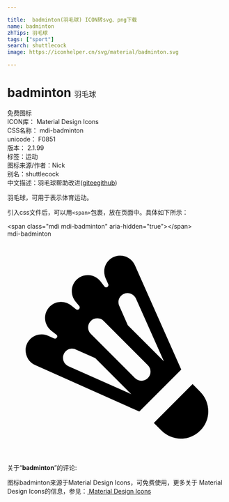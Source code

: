 ```yaml
---

title:  badminton(羽毛球) ICON转svg、png下载
name: badminton
zhTips: 羽毛球
tags: ["sport"]
search: shuttlecock
image: https://iconhelper.cn/svg/material/badminton.svg

---
```


# badminton  <small style="font-size: 60%;font-weight: 100">羽毛球</small>


<div class="detail-page">
<p>
<span><span class="badge-success badge">免费图标</span> </span>
<br/>
<span>
ICON库：
<span class="badge-secondary badge">Material Design Icons</span> 
</span>
<br/>
<span>
CSS名称：
<span class="badge-secondary badge">mdi-badminton</span> 
</span>
<br/>
<span>
unicode：
<span class="badge-secondary badge">F0851</span> 
<copy-btn content='F0851' btn-title=""></copy-btn>
<copy-btn :content='String.fromCodePoint(parseInt("F0851", 16))' btn-title="复制U"></copy-btn>
</span>
<br/>
<span>
版本：
<span class="badge-secondary badge">2.1.99</span> 
</span><br/><span>标签：<span class="badge-light badge"><router-link to="/tags/sport.html">运动</router-link></span></span>
<br/>
<span>图标来源/作者：<span class="badge-light badge">Nick</span></span> 
<br/>
<span>别名：<span class="badge-light badge">shuttlecock</span></span><br/><span class="zh-detail">中文描述：<span class="badge-primary badge">羽毛球</span><span class="help-link"><span>帮助改进</span>(<a href="https://gitee.com/liuwave/icon-helper/edit/master/json/material/badminton.json" target="_blank" rel="noopener noreferrer">gitee</a><a href="https://github.com/liuwave/icon-helper/edit/master/json/material/badminton.json" target="_blank" rel="noopener noreferrer">github</a></span>)</span><br/>
</p>
</div><div class="description description alert alert-light">羽毛球，可用于表示体育运动。</div>
<div class="alert alert-dark">
  <i class="mdi mdi-badminton mdi-48px"></i>
  <i class="mdi mdi-badminton mdi-36px"></i>
  <i class="mdi mdi-badminton mdi-24px"></i>
  <i class="mdi mdi-badminton mdi-18px"></i>
</div>
<div>
  <p>引入css文件后，可以用<code>&lt;span&gt;</code>包裹，放在页面中。具体如下所示：    
  </p>
  <div class="alert alert-primary" style="font-size: 14px">
    &lt;span class="mdi mdi-badminton" aria-hidden="true"&gt;&lt;/span&gt;
    <copy-btn content='<span class="mdi mdi-badminton" aria-hidden="true"></span>'></copy-btn>
  </div>
  <div class="alert alert-secondary">
    <i class="mdi mdi-badminton"
    style="font-size: 24px"
    aria-hidden="true"></i> mdi-badminton
    <copy-btn content="mdi-badminton" btn-title="复制图标名称"></copy-btn>
  </div>
</div>
<div id="svg" class="svg-wrap">
<svg xmlns="http://www.w3.org/2000/svg" viewBox="0 0 24 24"><path d="M12.3,2C11.33,2.03 10.58,2.84 10.61,3.8C10.62,4.04 10.67,4.27 10.77,4.5L11.06,5.14V5.14C11.1,5.27 11.03,5.41 10.89,5.45C10.8,5.5 10.7,5.45 10.63,5.37L10.21,4.82C9.88,4.4 9.38,4.14 8.85,4.13C7.88,4.11 7.08,4.88 7.06,5.84C7.05,6.26 7.19,6.66 7.45,7L7.87,7.5H7.88C7.96,7.63 7.93,7.79 7.82,7.87C7.73,7.94 7.61,7.94 7.53,7.87L7,7.45C6.66,7.19 6.25,7.05 5.84,7.06C4.88,7.08 4.11,7.88 4.13,8.85C4.14,9.38 4.4,9.88 4.82,10.21L5.39,10.65C5.5,10.75 5.5,10.91 5.38,11C5.31,11.07 5.21,11.09 5.12,11.05H5.11L4.5,10.77C4.27,10.68 4.04,10.62 3.8,10.61C2.84,10.58 2.03,11.34 2,12.31C2,13.03 2.4,13.69 3.06,13.97L14.45,19.04L19.04,14.45L13.97,3.06C13.69,2.39 13,1.97 12.3,2M13.13,6.1C13.55,6.09 13.93,6.33 14.09,6.71L17.14,13.55L13.19,9.61L12.26,7.5C11.96,6.87 12.42,6.12 13.13,6.1M9.85,8.85C10.12,8.85 10.37,8.95 10.56,9.15L15.37,13.96C15.77,14.34 15.78,14.97 15.4,15.37C15,15.77 14.38,15.78 13.96,15.37L9.15,10.56C8.75,10.18 8.74,9.54 9.13,9.15C9.32,8.95 9.58,8.85 9.85,8.85M7.13,12.17C7.26,12.17 7.4,12.21 7.5,12.26L9.63,13.2L13.57,17.14L6.71,14.09C5.69,13.65 6.03,12.14 7.13,12.17M20.28,16.04L16.04,20.28L16.89,21.13C17.65,21.88 18.75,22.17 19.78,21.9C20.81,21.62 21.62,20.81 21.9,19.78C22.17,18.75 21.88,17.65 21.13,16.89L20.28,16.04Z" /></svg>
</div>
<detail full-name='mdi-badminton'></detail>
<div class="icon-detail__container">
<p>关于“<b>badminton</b>”的评论:</p>
</div>
<Vssue title="关于“badminton”的评论" />    
<div><p>图标badminton来源于Material Design Icons，可免费使用，更多关于 Material Design Icons的信息，参见：<a target="_blank" href="https://iconhelper.cn/material.html"> Material Design Icons</a>
</p></div>
